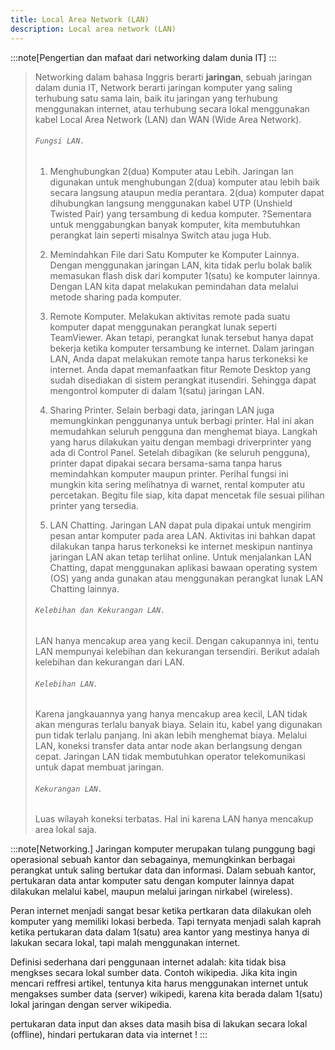 ```yaml
---
title: Local Area Network (LAN)
description: Local area network (LAN)
---
```


:::note[Pengertian dan mafaat dari networking dalam dunia IT]
:::
>
> Networking dalam bahasa Inggris berarti **jaringan**, sebuah jaringan dalam dunia IT, Network berarti jaringan komputer yang saling terhubung satu sama lain, baik itu jaringan yang terhubung menggunakan internet, atau terhubung secara lokal menggunakan kabel Local Area Network (LAN) dan WAN (Wide Area Network).
>
> ###### ```Fungsi LAN.```
> 1. Menghubungkan 2(dua) Komputer atau Lebih.
> Jaringan lan digunakan untuk menghubungan 2(dua) komputer atau lebih baik secara langsung ataupun media perantara. 2(dua) komputer dapat dihubungkan langsung menggunakan kabel UTP (Unshield Twisted Pair) yang tersambung di kedua komputer.
> ?Sementara untuk menggabungkan banyak komputer, kita membutuhkan perangkat lain seperti misalnya Switch atau juga Hub.
>
> 2. Memindahkan File dari Satu Komputer ke Komputer Lainnya.
> Dengan menggunakan jaringan LAN, kita tidak perlu bolak balik memasukan flash disk dari komputer 1(satu) ke komputer lainnya. Dengan LAN kita dapat melakukan pemindahan data melalui metode sharing pada komputer.
>
> 3. Remote Komputer.
> Melakukan aktivitas remote pada suatu komputer dapat menggunakan perangkat lunak seperti TeamViewer. Akan tetapi, perangkat lunak tersebut hanya dapat bekerja ketika komputer tersambung ke internet.
> Dalam jaringan LAN, Anda dapat melakukan remote tanpa harus terkoneksi ke internet. Anda dapat memanfaatkan fitur Remote Desktop yang sudah disediakan di sistem perangkat itusendiri. Sehingga dapat mengontrol komputer di dalam 1(satu) jaringan LAN. 
>
> 4. Sharing Printer.
> Selain berbagi data, jaringan LAN juga memungkinkan penggunanya untuk berbagi printer. Hal ini akan memudahkan seluruh pengguna dan menghemat biaya.
> Langkah yang harus dilakukan yaitu dengan membagi driverprinter yang ada di Control Panel. Setelah dibagikan (ke seluruh pengguna), printer dapat dipakai secara bersama-sama tanpa harus memindahkan komputer maupun printer.
> Perihal fungsi ini mungkin kita sering melihatnya di warnet, rental komputer atu percetakan. Begitu file siap, kita dapat mencetak file sesuai pilihan printer yang tersedia.
>
>5. LAN Chatting.
> Jaringan LAN dapat pula dipakai untuk mengirim pesan antar komputer pada area LAN. Aktivitas ini bahkan dapat dilakukan tanpa harus terkoneksi ke internet meskipun nantinya jaringan LAN akan tetap terlihat online.
> Untuk menjalankan LAN Chatting, dapat menggunakan aplikasi bawaan operating system (OS) yang anda gunakan atau menggunakan perangkat lunak LAN Chatting lainnya.
>
> ###### ```Kelebihan dan Kekurangan LAN.```
> LAN hanya mencakup area yang kecil. Dengan cakupannya ini, tentu LAN mempunyai kelebihan dan kekurangan tersendiri. Berikut adalah kelebihan dan kekurangan dari LAN.
>
> ###### ```Kelebihan LAN.```
> Karena jangkauannya yang hanya mencakup area kecil, LAN tidak akan menguras terlalu banyak biaya. Selain itu, kabel yang digunakan pun tidak terlalu panjang. Ini akan lebih menghemat biaya.
> Melalui LAN, koneksi transfer data antar node akan berlangsung dengan cepat.
> Jaringan LAN tidak membutuhkan operator telekomunikasi untuk dapat membuat jaringan.
>
> ###### ```Kekurangan LAN.```
> Luas wilayah koneksi terbatas. Hal ini karena LAN hanya mencakup area lokal saja.


:::note[Networking.]
Jaringan komputer merupakan tulang punggung bagi operasional sebuah kantor dan sebagainya, memungkinkan berbagai perangkat untuk saling bertukar data dan informasi. Dalam sebuah kantor, pertukaran data antar komputer satu dengan komputer lainnya dapat dilakukan melalui kabel, maupun melalui jaringan nirkabel (wireless).

Peran internet menjadi sangat besar ketika pertkaran data dilakukan oleh komputer yang memiliki lokasi berbeda. Tapi ternyata menjadi salah kaprah ketika pertukaran data dalam 1(satu) area kantor yang mestinya hanya di lakukan secara lokal, tapi malah menggunakan internet.

Definisi sederhana dari penggunaan internet adalah: kita tidak bisa mengkses secara lokal sumber data. Contoh wikipedia. Jika kita ingin mencari reffresi artikel, tentunya kita harus menggunakan internet untuk mengakses sumber data (server) wikipedi, karena kita berada dalam 1(satu) lokal jaringan dengan server wikipedia.

pertukaran data input dan akses data masih bisa di lakukan secara lokal (offline), hindari pertukaran data via internet !
:::